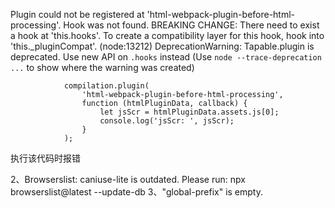 Plugin could not be registered at 'html-webpack-plugin-before-html-processing'. Hook was not found.
BREAKING CHANGE: There need to exist a hook at 'this.hooks'. To create a compatibility layer for this hook, hook into 'this._pluginCompat'.
(node:13212) DeprecationWarning: Tapable.plugin is deprecated. Use new API on `.hooks` instead
(Use `node --trace-deprecation ...` to show where the warning was created)

				compilation.plugin(
					'html-webpack-plugin-before-html-processing',
					function (htmlPluginData, callback) {
						let jsScr = htmlPluginData.assets.js[0];
						console.log('jsScr: ', jsScr);
					}
				);

执行该代码时报错


2、Browserslist: caniuse-lite is outdated. Please run: npx browserslist@latest --update-db
3、"global-prefix" is empty.